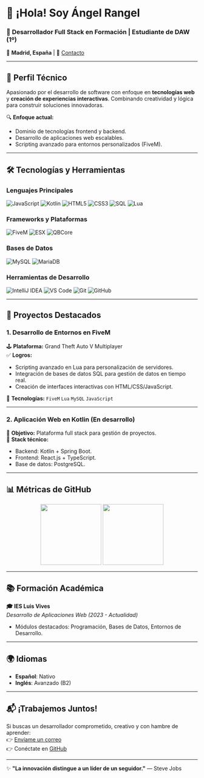 # 👋 ¡Hola! Soy Ángel Rangel 

### 🚀 **Desarrollador Full Stack en Formación** | **Estudiante de DAW (1º)**  
📍 **Madrid, España** | 📧 [Contacto](mailto:srangeldev@gmail.com)  

---

## 📌 **Perfil Técnico**  
Apasionado por el desarrollo de software con enfoque en **tecnologías web** y **creación de experiencias interactivas**. Combinando creatividad y lógica para construir soluciones innovadoras.  

🔍 **Enfoque actual:**  
- Dominio de tecnologías frontend y backend.  
- Desarrollo de aplicaciones web escalables.  
- Scripting avanzado para entornos personalizados (FiveM).  

---

## 🛠️ **Tecnologías y Herramientas**  

### **Lenguajes Principales**  
![JavaScript](https://img.shields.io/badge/JavaScript-F7DF1E?style=flat&logo=javascript&logoColor=black)
![Kotlin](https://img.shields.io/badge/Kotlin-7F52FF?style=flat&logo=kotlin&logoColor=white)
![HTML5](https://img.shields.io/badge/HTML5-E34F26?style=flat&logo=html5&logoColor=white)
![CSS3](https://img.shields.io/badge/CSS3-1572B6?style=flat&logo=css3&logoColor=white)
![SQL](https://img.shields.io/badge/SQL-4479A1?style=flat&logo=mysql&logoColor=white)
![Lua](https://img.shields.io/badge/Lua-2C2D72?style=flat&logo=lua&logoColor=white)

### **Frameworks y Plataformas**  
![FiveM](https://img.shields.io/badge/FiveM-8A2BE2?style=flat&logo=gta&logoColor=white)
![ESX](https://img.shields.io/badge/ESX-Framework-8A2BE2?style=flat&logo=lua&logoColor=white)
![QBCore](https://img.shields.io/badge/QBCore-Framework-0000CD?style=flat&logo=lua&logoColor=white)

### **Bases de Datos**  
![MySQL](https://img.shields.io/badge/MySQL-4479A1?style=flat&logo=mysql&logoColor=white)
![MariaDB](https://img.shields.io/badge/MariaDB-003545?style=flat&logo=mariadb&logoColor=white)

### **Herramientas de Desarrollo**  
![IntelliJ IDEA](https://img.shields.io/badge/IntelliJ_IDEA-000000?style=flat&logo=intellij-idea&logoColor=white)
![VS Code](https://img.shields.io/badge/VS_Code-007ACC?style=flat&logo=visual-studio-code&logoColor=white)
![Git](https://img.shields.io/badge/Git-F05032?style=flat&logo=git&logoColor=white)
![GitHub](https://img.shields.io/badge/GitHub-181717?style=flat&logo=github&logoColor=white)

---

## 🌟 **Proyectos Destacados**  

### 1. **Desarrollo de Entornos en FiveM**  
🕹️ **Plataforma:** Grand Theft Auto V Multiplayer  
✅ **Logros:**  
- Scripting avanzado en Lua para personalización de servidores.  
- Integración de bases de datos SQL para gestión de datos en tiempo real.  
- Creación de interfaces interactivas con HTML/CSS/JavaScript.  

🔗 **Tecnologías:** `FiveM` `Lua` `MySQL` `JavaScript`  

---

### 2. **Aplicación Web en Kotlin (En desarrollo)**  
🚀 **Objetivo:** Plataforma full stack para gestión de proyectos.  
🔧 **Stack técnico:**  
- Backend: Kotlin + Spring Boot.  
- Frontend: React.js + TypeScript.  
- Base de datos: PostgreSQL.  

---

## 📊 **Métricas de GitHub**  

<div align="center">
  <img height="160em" src="https://github-readme-stats.vercel.app/api?username=SrAngelDev&show_icons=true&theme=radical&hide_border=true"/>
  <img height="160em" src="https://github-readme-stats.vercel.app/api/top-langs/?username=SrAngelDev&layout=compact&theme=radical&hide_border=true"/>
</div>

---

## 📚 **Formación Académica**  
**🎓 IES Luis Vives**  
*Desarrollo de Aplicaciones Web (2023 - Actualidad)*  
- Módulos destacados: Programación, Bases de Datos, Entornos de Desarrollo.  

---

## 🌍 **Idiomas**  
- **Español**: Nativo  
- **Inglés**: Avanzado (B2)   

---

## 📬 **¡Trabajemos Juntos!**  
Si buscas un desarrollador comprometido, creativo y con hambre de aprender:  
👉 [Envíame un correo](mailto:srangeldev@gmail.com)  
👉 Conéctate en [GitHub](https://github.com/SrAngelDev)  

---

✨ **"La innovación distingue a un líder de un seguidor."** — Steve Jobs  
